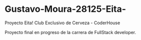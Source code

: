 # Gustavo-Moura-28125-Eita-
Proyecto Eita! Club Exclusivo de Cerveza - CoderHouse

Proyecto final en progreso de la carrera de FullStack developer.
